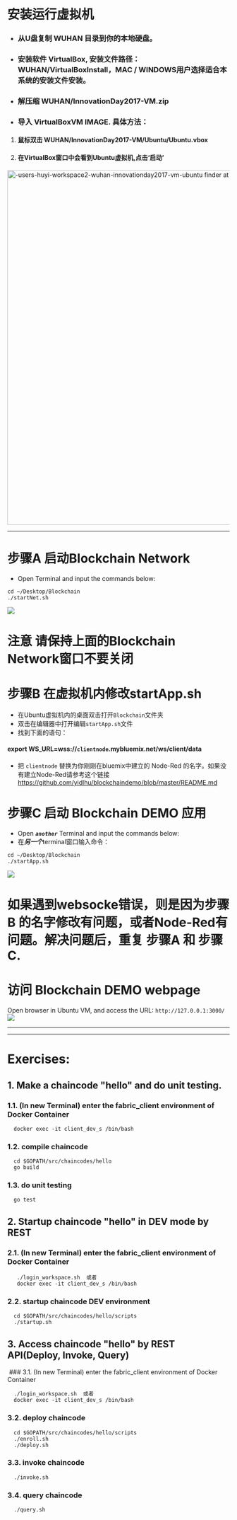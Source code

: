 # 安装运行虚拟机
- ### 从U盘复制 **WUHAN** 目录到你的本地硬盘。
- ### 安装软件 **VirtualBox**, 安装文件路径： WUHAN/VirtualBoxInstall，MAC / WINDOWS用户选择适合本系统的安装文件安装。
- ### 解压缩 WUHAN/InnovationDay2017-VM.zip
- ### 导入 VirtualBoxVM IMAGE. 具体方法：
1. #### 鼠标双击 WUHAN/InnovationDay2017-VM/Ubuntu/Ubuntu.vbox
2. #### 在VirtualBox窗口中会看到Ubuntu虚拟机,点击‘启动’
<img width="802" alt="-users-huyi-workspace2-wuhan-innovationday2017-vm-ubuntu finder at 12 55 39" src="https://user-images.githubusercontent.com/18717367/28906767-47b98b20-784c-11e7-83e5-c4eb51843527.png" style="max-width:100%;">

***

# 步骤A 启动Blockchain Network
- Open Terminal and input the commands below:
```
cd ~/Desktop/Blockchain
./startNet.sh
```
<img src="https://user-images.githubusercontent.com/18717367/28910668-63f03244-7860-11e7-93c3-c0855c87075a.png" style="max-width:100%;">

# 注意 请保持上面的Blockchain Network窗口不要关闭

# 步骤B 在虚拟机内修改startApp.sh
- 在Ubuntu虚拟机内的桌面双击打开`Blockchain`文件夹
- 双击在编辑器中打开编辑`startApp.sh`文件
- 找到下面的语句：

#### export WS_URL=wss://`clientnode`.mybluemix.net/ws/client/data 

- 把 `clientnode` 替换为你刚刚在bluemix中建立的 Node-Red 的名字。如果没有建立Node-Red请参考这个链接
https://github.com/yidlhu/blockchaindemo/blob/master/README.md

# 步骤C 启动 Blockchain DEMO 应用
- Open ***`another`*** Terminal and input the commands below:
- 在***另一个***terminal窗口输入命令：
```
cd ~/Desktop/Blockchain
./startApp.sh
```
<img src="https://user-images.githubusercontent.com/18717367/28910697-81a195ee-7860-11e7-96f5-9304c9b7bb70.png" style="max-width:100%;">

# 如果遇到websocke错误，则是因为步骤B 的名字修改有问题，或者Node-Red有问题。解决问题后，重复 步骤A 和 步骤C.

# 访问 Blockchain DEMO webpage
Open browser in Ubuntu VM, and access the URL:
`http://127.0.0.1:3000/`
<img src="https://user-images.githubusercontent.com/18717367/28910761-bc82d074-7860-11e7-8763-70f49fc0da31.png" style="max-width:100%;">
***
***
# Exercises:
## 1. Make a chaincode "hello" and do unit testing.
  ### 1.1. (In new Terminal) enter the fabric_client environment of Docker Container 
  ```
    docker exec -it client_dev_s /bin/bash
  ```
  ### 1.2. compile chaincode
  ```
    cd $GOPATH/src/chaincodes/hello
    go build
  ```
  ### 1.3. do unit testing
  ```
    go test
  ```
## 2. Startup chaincode "hello" in DEV mode by REST
  ### 2.1. (In new Terminal) enter the fabric_client environment of Docker Container 
  ```
    ./login_workspace.sh  或者
    docker exec -it client_dev_s /bin/bash
  ```
  ### 2.2. startup chaincode DEV environment
  ```
    cd $GOPATH/src/chaincodes/hello/scripts
    ./startup.sh
  ```
## 3. Access chaincode "hello" by REST API(Deploy, Invoke, Query)
  ### 3.1. (In new Terminal) enter the fabric_client environment of Docker Container  
  ```
    ./login_workspace.sh  或者
    docker exec -it client_dev_s /bin/bash
  ```
  ### 3.2. deploy chaincode
  ```
    cd $GOPATH/src/chaincodes/hello/scripts
    ./enroll.sh
    ./deploy.sh
  ```
  ### 3.3. invoke chaincode
  ```
    ./invoke.sh
  ```
  ### 3.4. query chaincode
  ```
    ./query.sh
  ```

